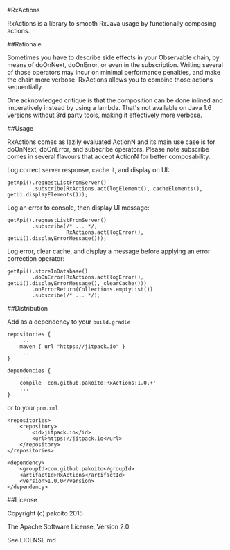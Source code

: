 #RxActions

RxActions is a library to smooth RxJava usage by functionally composing actions.

##Rationale

Sometimes you have to describe side effects in your Observable chain, by means of doOnNext, doOnError, or even in the subscription. Writing several of those operators may incur on minimal performance penalties, and make the chain more verbose. RxActions allows you to combine those actions sequentially.

One acknowledged critique is that the composition can be done inlined and imperatively instead by using a lambda. That's not available on Java 1.6 versions without 3rd party tools, making it effectively more verbose.

##Usage

RxActions comes as lazily evaluated ActionN and its main use case is for doOnNext, doOnError, and subscribe operators. Please note subscribe comes in several flavours that accept ActionN for better composability.

Log correct server response, cache it, and display on UI:

    getApi().requestListFromServer()
            .subscribe(RxActions.act(logElement(), cacheElements(), getUi.displayElements()));
            
Log an error to console, then display UI message:

    getApi().requestListFromServer()
            .subscribe(/* ... */,
                       RxActions.act(logError(), getUi().displayErrorMessage()));
                
Log error, clear cache, and display a message before applying an error correction operator:

    getApi().storeInDatabase()
            .doOnError(RxActions.act(logError(), getUi().displayErrorMessage(), clearCache()))
            .onErrorReturn(Collections.emptyList())
            .subscribe(/* ... */);

##Distribution

Add as a dependency to your `build.gradle`

    repositories {
        ...
        maven { url "https://jitpack.io" }
        ...
    }
    
    dependencies {
        ...
        compile 'com.github.pakoito:RxActions:1.0.+'
        ...
    }

or to your `pom.xml`

    <repositories>
        <repository>
            <id>jitpack.io</id>
            <url>https://jitpack.io</url>
        </repository>
    </repositories>
    
    <dependency>
        <groupId>com.github.pakoito</groupId>
        <artifactId>RxActions</artifactId>
        <version>1.0.0</version>
    </dependency>

##License

Copyright (c) pakoito 2015

The Apache Software License, Version 2.0

See LICENSE.md
